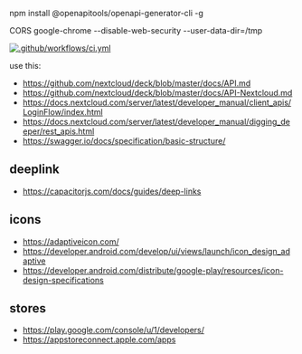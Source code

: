 npm install @openapitools/openapi-generator-cli -g


CORS
google-chrome --disable-web-security --user-data-dir=/tmp

[![.github/workflows/ci.yml](https://github.com/meltzow/deck-ng/actions/workflows/ci.yml/badge.svg)](https://github.com/meltzow/deck-ng/actions/workflows/ci.yml)

use this:
* https://github.com/nextcloud/deck/blob/master/docs/API.md
* https://github.com/nextcloud/deck/blob/master/docs/API-Nextcloud.md
* https://docs.nextcloud.com/server/latest/developer_manual/client_apis/LoginFlow/index.html
* https://docs.nextcloud.com/server/latest/developer_manual/digging_deeper/rest_apis.html
* https://swagger.io/docs/specification/basic-structure/

## deeplink
* https://capacitorjs.com/docs/guides/deep-links

## icons
* https://adaptiveicon.com/
* https://developer.android.com/develop/ui/views/launch/icon_design_adaptive
* https://developer.android.com/distribute/google-play/resources/icon-design-specifications

## stores
* https://play.google.com/console/u/1/developers/
* https://appstoreconnect.apple.com/apps


